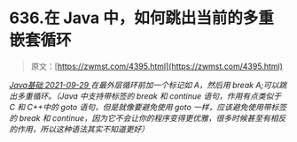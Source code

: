 <!--yml
category: 未分类
date: 0001-01-01 00:00:00
--->

# 636.在 Java 中，如何跳出当前的多重嵌套循环

> 原文：[https://zwmst.com/4395.html](https://zwmst.com/4395.html)

   [ *Java基础* ](https://zwmst.com/java%e5%9f%ba%e7%a1%80)*[ <time datetime="2021-09-30T00:20:54+08:00"> 2021-09-29 </time> ](https://zwmst.com/4395.html)  在最外层循环前加一个标记如 A，然后用 break A;可以跳出多重循环。（Java 中支持带标签的 break 和 continue 语句，作用有点类似于 C 和 C++中的 goto 语句，但是就像要避免使用 goto 一样，应该避免使用带标签的 break 和 continue，因为它不会让你的程序变得更优雅，很多时候甚至有相反的作用，所以这种语法其实不知道更好）*